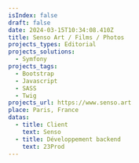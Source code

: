 ```yaml
---
isIndex: false
draft: false
date: 2024-03-15T10:34:08.410Z
title: Senso Art / Films / Photos
projects_types: Editorial
projects_solutions:
  - Symfony
projects_tags:
  - Bootstrap
  - Javascript
  - SASS
  - Twig
projects_url: https://www.senso.art
place: Paris, France
datas:
  - title: Client
    text: Senso
  - title: Développement backend
    text: 23Prod
---
```

